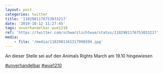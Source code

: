 ```yaml
---
layout: post
categories: twitter
title: '1182981176753033217'
date: '2019-10-12 11:27:45'
tags: unverhandelbar wue1210
ref: 'https://twitter.com/schwarzlichtwue/status/1182981176753033217'
media:
    - file: '/media/1182981161317998594.jpg'
---
```

An dieser Stelle sei auf den Animals Rights March am 19.10 hingewiesen

[#unverhandelbar](/t/unverhandelbar) [#wue1210](/t/wue1210) 